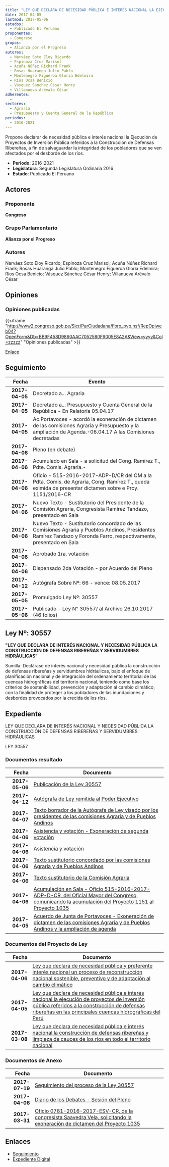 ```yaml
---
title: "LEY QUE DECLARA DE NECESIDAD PÚBLICA E INTERÉS NACIONAL LA EJECUCIÓN DE PROYECTOS DE INVERSIÓN PÚBLICA REFERIDOS A LA CONSTRUCCIÓN DE DEFENSAS RIBEREÑAS EN LAS PRINCIPALES CUENCAS HIDROGRÁFICAS DEL PERÚ"
date: 2017-04-05
lastmod: 2017-05-06
estados: 
  - Publicado El Peruano
proponentes: 
  - Congreso
grupos: 
  - Alianza por el Progreso
autores: 
  - Narváez Soto Eloy Ricardo
  - Espinoza Cruz Marisol
  - Acuña Núñez Richard Frank
  - Rosas Huaranga Julio Pablo
  - Montenegro Figueroa Gloria Edelmira
  - Ríos Ocsa Benicio
  - Vásquez Sánchez César Henry
  - Villanueva Arévalo César
adherentes: 
  - 
sectores: 
  - Agraria
  - Presupuesto y Cuenta General de la República 
periodos: 
  - 2016-2021
---
```


Propone declarar de necesidad pública e interés nacional la Ejecución de Proyectos de Inversión Pública referidos a la Construcción de Defensas Ribereñas, a fin de salvaguardar la integridad de los pobladores que se ven afectados por el desborde de los ríos.

- **Periodo**: 2016-2021
- **Legislatura**: Segunda Legislatura Ordinaria 2016
- **Estado**: Publicado El Peruano

## Actores

### Proponente

**Congreso**

### Grupo Parlamentario

**Alianza por el Progreso**

### Autores

Narváez Soto Eloy Ricardo; Espinoza Cruz Marisol; Acuña Núñez Richard Frank; Rosas Huaranga Julio Pablo; Montenegro Figueroa Gloria Edelmira; Ríos Ocsa Benicio; Vásquez Sánchez César Henry; Villanueva Arévalo César


## Opiniones

### Opiniones publicadas

{{<iframe "http://www2.congreso.gob.pe/Sicr/ParCiudadana/Foro_pvp.nsf/RepOpiweb04?OpenForm&Db=BB9F458D9860AAC7052580F9005E8A2A&View=yyyy&Col=zzzzz" "Opiniones publicadas" >}}

[Enlace](http://www2.congreso.gob.pe/Sicr/ParCiudadana/Foro_pvp.nsf/RepOpiweb04?OpenForm&Db=BB9F458D9860AAC7052580F9005E8A2A&View=yyyy&Col=zzzzz)

## Seguimiento

| Fecha | Evento |
|------:|--------|
| **2017-04-05** | Decretado a... Agraria|
| **2017-04-05** | Decretado a... Presupuesto y Cuenta General de la República - En Relatoría 05.04.17|
| **2017-04-05** | Ac.Portavoces - acordó la exoneración de dictamen de las comisiones Agraria y Presupuesto y la ampliación de Agenda.-06.04.17 A las Comisiones decretadas|
| **2017-04-06** | Pleno (en debate)|
| **2017-04-06** | Acumulado en Sala - a solicitud del Cong. Ramírez T., Pdte. Comis. Agraria.-|
| **2017-04-06** | Oficio - 515-2016-2017-ADP-D/CR del OM a la Pdta. Comis. de Agraria, Cong. Ramírez T., queda eximida de presentar dictamen sobre e Proy. 1151/2016-CR|
| **2017-04-06** | Nuevo Texto - Sustitutorio del Presidente de la Comisión Agraria, Congresista Ramírez Tandazo, presentado en Sala|
| **2017-04-06** | Nuevo Texto - Sustitutorio concordado de las Comisiones Agraria y Pueblos Andinos, Presidentes Ramírez Tandazo y Foronda Farro, respectivamente, presentado en Sala|
| **2017-04-06** | Aprobado 1ra. votación|
| **2017-04-06** | Dispensado 2da Votación - por Acuerdo del Pleno|
| **2017-04-12** | Autógrafa Sobre Nº: 66 - vence: 08.05.2017|
| **2017-05-05** | Promulgado Ley Nº: 30557|
| **2017-05-06** | Publicado - Ley N° 30557/ al Archivo 26.10.2017 (46 folios)|

## Ley Nº: 30557

**"LEY QUE DECLARA DE INTERÉS NACIONAL Y NECESIDAD PÚBLICA LA CONSTRUCCIÓN DE DEFENSAS RIBEREÑAS Y SERVIDUMBRES HIDRÁULICAS"**

Sumilla: Declárase de interés nacional y necesidad pública la construcción de defensas ribereñas y servidumbres hidráulicas, bajo el enfoque de planificación nacional y de integración del ordenamiento territorial de las cuencas hidrográficas del territorio nacional, teniendo como base los criterios de sostenibilidad, prevención y adaptación al cambio climático; con la finalidad de proteger a los pobladores de las inundaciones y desbordes provocados por la crecida de los ríos.


## Expediente

LEY QUE DECLARA DE INTERÉS NACIONAL Y NECESIDAD PÚBLICA LA CONSTRUCCIÓN DE DEFENSAS RIBEREÑAS Y SERVIDUMBRES HIDRÁULICAS

LEY 30557


### Documentos resultado

| Fecha | Documento |
|------:|--------|
| **2017-05-06** | [Publicación de la Ley 30557](http://www.leyes.congreso.gob.pe/Documentos/2016_2021/ADLP/Normas_Legales/30557-LEY.pdf) |
| **2017-04-12** | [Autógrafa de Ley remitida al Poder Ejecutivo](http://www.leyes.congreso.gob.pe/Documentos/2016_2021/Autografas/Ley_y_de_Resolucion_Legislativa/AU0103520170412.PDF) |
| **2017-04-07** | [Texto borrador de la Autógrafa de Ley visado por los presidentes de las comisiones Agraria y de Pueblos Andinos](http://www.leyes.congreso.gob.pe/Documentos/2016_2021/Texto_Borrador_de_Autografa/BAU0103520170407.pdf) |
| **2017-04-06** | [Asistencia y votación - Exoneración de segunda votación](http://www.leyes.congreso.gob.pe/Documentos/2016_2021/Asistencia_y_Votacion/Proyectos_de_Ley/Exoneracion_de_Segunda_Votacion/ESV0103520170406.pdf) |
| **2017-04-06** | [Asistencia y votación](http://www.leyes.congreso.gob.pe/Documentos/2016_2021/Asistencia_y_Votacion/Proyectos_de_Ley/AV0103520170406.pdf) |
| **2017-04-06** | [Texto sustitutorio concordado por las comisiones Agraria y de Pueblos Andinos](http://www.leyes.congreso.gob.pe/Documentos/2016_2021/Texto_Sustitutorio/Consensuado/TS0103520170406-.pdf) |
| **2017-04-06** | [Texto sustitutorio de la Comisión Agraria](http://www.leyes.congreso.gob.pe/Documentos/2016_2021/Texto_Sustitutorio/Proyectos_de_Ley/TS0103520170406..pdf) |
| **2017-04-06** | [Acumulación en Sala - Oficio 515-2016-2017-ADP-D-CR, del Oficial Mayor del Congreso, comunicando la acumulación del Proyecto 1151 al Proyecto 1035](http://www.leyes.congreso.gob.pe/Documentos/2016_2021/Oficios/Oficialia_Mayor/OFICIO-515-2016-2017-ADP-D-CR.pdf) |
| **2017-04-05** | [Acuerdo de Junta de Portavoces - Exoneración de dictamen de las comisiones Agraria y de Pueblos Andinos y la ampliación de agenda](http://www.leyes.congreso.gob.pe/Documentos/2016_2021/Acuerdos/Junta_Portavoces/AJP0103520170405.pdf) |

### Documentos del Proyecto de Ley

| Fecha | Documento |
|------:|--------|
| **2017-04-06** | [Ley que declara de necesidad pública y preferente interés nacional un proceso de reconstrucción nacional sostenible, preventivo y de adaptación al cambio climático](http://www.leyes.congreso.gob.pe/Documentos/2016_2021/Proyectos_de_Ley_y_de_Resoluciones_Legislativas/PL0118920170406...pdf) |
| **2017-04-05** | [Ley que declara de necesidad pública e interés nacional la ejecución de proyectos de inversión pública referidos a la construcción de defensas ribereñas en las principales cuencas hidrográficas del Perú](http://www.leyes.congreso.gob.pe/Documentos/2016_2021/Proyectos_de_Ley_y_de_Resoluciones_Legislativas/PL0115120170405.pdf) |
| **2017-03-08** | [Ley que declara de necesidad pública e interés nacional la construcción de defensas ribereñas y limpieza de cauces de los ríos en todo el territorio nacional](http://www.leyes.congreso.gob.pe/Documentos/2016_2021/Proyectos_de_Ley_y_de_Resoluciones_Legislativas/PL0103520170308.PDF) |

### Documentos de Anexo

| Fecha | Documento |
|------:|--------|
| **2017-07-19** | [Seguimiento del proceso de la Ley 30557](http://www.leyes.congreso.gob.pe/Documentos/2016_2021/Seguimiento_de_Proyectos_de_Ley/01035PL20170719.pdf) |
| **2017-04-06** | [Diario de los Debates - Sesión del Pleno](http://www2.congreso.gob.pe/Sicr/DiarioDebates/Publicad.nsf/SesionesPleno/05256D6E0073DFE9052580FB000716AD/$FILE/SLO-2016-4.pdf) |
| **2017-03-31** | [Oficio 0781-2016-2017-ESV-CR, de la congresista Saavedra Vela, solicitando la exoneración de dictamen del Proyecto 1035](http://www.leyes.congreso.gob.pe/Documentos/2016_2021/Oficios/Congresistas/OFICIO-0781-2016-2017-ESV-CR.pdf) |

## Enlaces 

- [Seguimiento](http://www2.congreso.gob.pe/Sicr/TraDocEstProc/CLProLey2016.nsf/f7fff46988ca05b1052578e100829cc7/0c563ce82c545637052580f9005567ce?OpenDocument)
- [Expediente Digital](http://www2.congreso.gob.pehttp://www2.congreso.gob.pe/Sicr/TraDocEstProc/CLProLey2016.nsf/f7fff46988ca05b1052578e100829cc7/0c563ce82c545637052580f9005567ce?OpenDocument&Click=05257FB7005EB655.eb71d0cf91d8294e05256cdf006b5706/$Body/0.1C6C)
